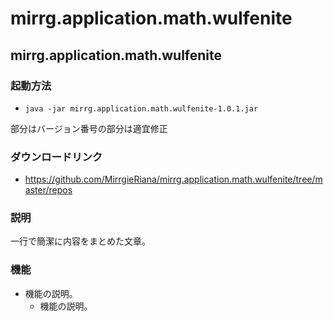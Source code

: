 # mirrg.application.math.wulfenite

## mirrg.application.math.wulfenite

### 起動方法

- `java -jar mirrg.application.math.wulfenite-1.0.1.jar`

部分はバージョン番号の部分は適宜修正

### ダウンロードリンク

- https://github.com/MirrgieRiana/mirrg.application.math.wulfenite/tree/master/repos

### 説明

一行で簡潔に内容をまとめた文章。

### 機能

- 機能の説明。
  - 機能の説明。
